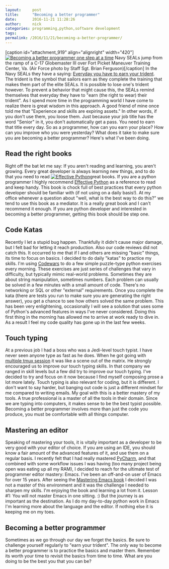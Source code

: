 ```yaml
---
layout:     post
title:      "Becoming a better programmer"
date:       2016-11-21 11:28:26
author:     nick
categories: programming,python,software development
tags:  
permalink: /2016/11/21/becoming-a-better-programmer/
---
```

[caption id="attachment_919" align="alignright" width="420"][![Becoming a better programmer one step at a time](https://ironboundsoftware.com/blog-imgs/uploads/2016/11/out_the_back-420x276.jpg)](https://ironboundsoftware.com/blog-imgs/uploads/2016/11/out_the_back.jpg) Navy SEALs jump from the ramp of a C-17 Globemaster III over Fort Picket Maneuver Training Center, Va. (Air Force photo by Staff Sgt. Brian Ferguson)[/caption] In the Navy SEALs they have a saying: [Everyday you have to earn your trident](http://www.military.com/video/forces/seal-teams/seals-earn-their-trident-every-day/2534637733001). The trident is the symbol that sailors earn as they complete the training that makes them part of the elite SEALs. It is possible to lose one's trident however. To prevent a behavior that might cause this, the SEALs remind themselves that everyday they have to "earn (the right to wear) their trident". As I spend more time in the programming world I have come to realize there is great wisdom in this approach. A good friend of mine once told me that "Experience and skills are expiring assets." In other words, if you don't use them, you loose them. Just because your job title has the word "Senior" in it, you don't automatically get a pass. You need to earn that title every day. So as a programmer, how can you earn your place? How can you improve who you were yesterday? What does it take to make sure you are becoming a better programmer? Here's what I've been doing.

## Read the right books

Right off the bat let me say: If you aren't reading and learning, you aren't growing. Every great developer is always learning new things, and to do that you need to read [![Effective Python](https://ironboundsoftware.com/blog-imgs/uploads/2016/11/51G2L3Ghp5L._SX322_BO1204203200_-e1478379702469.jpg)](http://amzn.to/2fx9azN)great books. If you are a python programmer I highly recommend [Effective Python](http://amzn.to/2fx9azN) as a reference to read and keep handy. This book is chock full of best practices that every python developer should be familiar with (if not using on a daily basis!). At my office whenever a question about "well, what is the best way to do this?" we tend to use this book as a mediator. It is a really great book and I can't recommend it enough. If you are python developer and interested in becoming a better programmer, getting this book should be step one.  

## Code Katas

Recently I let a stupid bug happen. Thankfully it didn't cause major damage, but I felt bad for letting it reach production. Also our code reviews did not catch this. It occurred to me that if I and others are missing "basic" things, its time to focus on basics. I decided to do daily "katas" to practice my skills. I'm using [Codewars](https://www.codewars.com/kata) to do a few simple puzzle-type python exercises every morning. These exercises are just series of challenges that vary in difficulty, but typically mimic real-world problems. Sometimes they are about string manipulation, sometimes numbers. Each problem can usually be solved in a few minutes with a small amount of code. There's no networking or SQL or other "external" requirements. Once you complete the kata (there are tests you run to make sure you are generating the right answer), you get a chance to see how others solved the same problem. This has been very enlightening, occasionally I will see a solution that uses some of Python's advanced features in ways I've never considered. Doing this first thing in the morning has allowed me to arrive at work ready to dive in. As a result I feel my code quality has gone up in the last few weeks. 

## Touch typing

At a previous job I had a boss who was a Jedi-level touch typist. I have never seen anyone type as fast as he does. When he got going with [multiple tmux session](https://ironboundsoftware.com/blog/2015/08/17/mosh-tmux-and-twitter-keeping-up-on-the-go/) it was like a scene out of the matrix. He strongly encouraged us to improve our touch typing skills. In that company we ranged in skill levels but a few did try to improve our touch typing. I've decided to try and focus on it now because I find myself composing prose a lot more lately. Touch typing is also relevant for coding, but it is different. I don't want to say harder, but banging out code is just a different mindset for me compared to writing emails. My goal with this is a better mastery of my tools. A true professional is a master of all the tools in their domain. Since we are typing into computers, it makes sense to be the best typist possible. Becoming a better programmer involves more than just the code you produce, you must be comfortable with all things computer. 

## Mastering an editor

Speaking of mastering your tools, it is vitally important as a developer to be very good with your editor of choice. If you are using an IDE, you should know a fair amount of the advanced features of it, and use them on a regular basis. I recently felt that I had really mastered [PyCharm](https://www.jetbrains.com/pycharm/), and that combined with some workflow issues I was having (too many project being open was eating up all my RAM), I decided to reach for the ultimate test of programmer editor mastery: Emacs. I've been an off-and-on user of Emacs for over 15 years. After seeing the [Mastering Emacs book](https://www.masteringemacs.org/) I decided I was not a master of this environment and it was the challenge I needed to sharpen my skills. I'm enjoying the book and learning a lot from it. Lesson #1: You will not master Emacs in one sitting. :) But the journey is as important as the destination. As I do my day-to-day python work in Emacs I'm learning more about the language and the editor. If nothing else it is keeping me on my toes. 

## Becoming a better programmer

Sometimes as we go through our day we forget the basics. Be sure to challenge yourself regularly to "earn your trident". The only way to become a better programmer is to practice the basics and master them. Remember its worth your time to revisit the basics from time to time. What are you doing to be the best you that you can be?  
